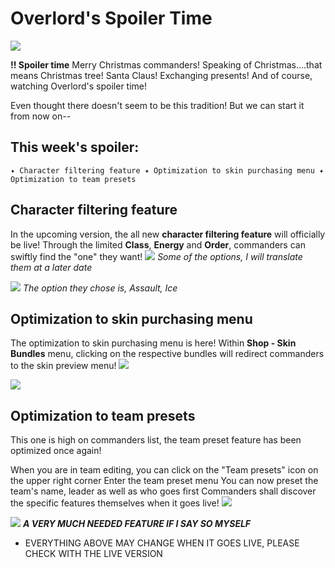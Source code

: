 # Overlord's Spoiler Time

![](https://cdn.discordapp.com/attachments/791120576982679573/792025298408701952/image0.jpg)

**!! Spoiler time**
Merry Christmas commanders!
Speaking of Christmas....that means
Christmas tree! Santa Claus! Exchanging presents!
And of course, watching Overlord's spoiler time!

Even thought there doesn't seem to be this tradition!
But we can start it from now on--

## This week's spoiler: 

``✦ Character filtering feature
  ✦ Optimization to skin purchasing menu
  ✦ Optimization to team presets``

## Character filtering feature

In the upcoming version, the all new **character filtering feature** will officially be live! 
Through the limited **Class**, **Energy** and **Order**, commanders can swiftly find the "one" they want!
![](https://cdn.discordapp.com/attachments/791120576982679573/792026081519468564/image0.png)
                                                     *Some of the options, I will translate them at a later date* 

![](https://cdn.discordapp.com/attachments/791120576982679573/792026081728921611/image1.png)
                                                            *The option they chose is, Assault, Ice*

## Optimization to skin purchasing menu

The optimization to skin purchasing menu is here!
Within **Shop - Skin Bundles** menu, clicking on the respective bundles will redirect commanders to the skin preview menu! ![](https://cdn.discordapp.com/attachments/791120576982679573/792026228075790336/image0.png)

![](https://cdn.discordapp.com/attachments/791120576982679573/792026228387348504/image1.png)

## Optimization to team presets

This one is high on commanders list, the team preset feature has been optimized once again!

When you are in team editing, you can click on the "Team presets" icon on the upper right corner
Enter the team preset menu
You can now preset the team's name, leader as well as who goes first
Commanders shall discover the specific features themselves when it goes live!
![](https://cdn.discordapp.com/attachments/791120576982679573/792026632332247060/image0.png)

![](https://cdn.discordapp.com/attachments/791120576982679573/792026632604090428/image1.png)
                                           ***A VERY MUCH NEEDED FEATURE IF I SAY SO MYSELF***

* EVERYTHING ABOVE MAY CHANGE WHEN IT GOES LIVE, PLEASE CHECK WITH THE LIVE VERSION